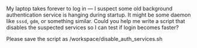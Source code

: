 My laptop takes forever to log in — I suspect some old background authentication service is hanging during startup. It might be some daemon like `sssd`, `gdm`, or something similar. Could you help me write a script that disables the suspected services so I can test if login becomes faster?

Please save the script as /workspace/disable_auth_services.sh
